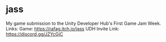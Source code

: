 # jass
My game submission to the Unity Developer Hub's First Game Jam Week. 
Links: 
      Game: https://rafag.itch.io/jass
      UDH Invite Link: https://discord.gg/JZYcGjC
